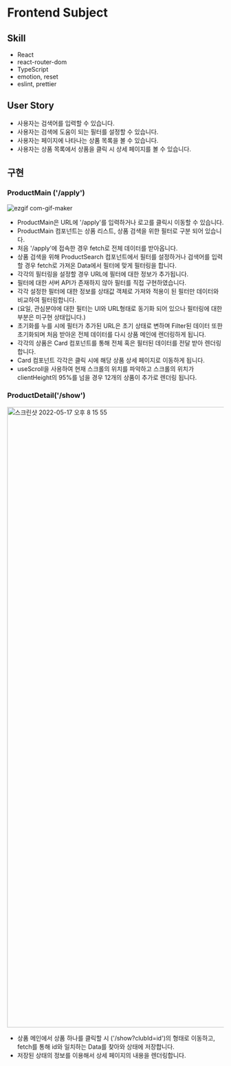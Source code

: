 # Frontend Subject

## Skill

- React
- react-router-dom
- TypeScript
- emotion, reset
- eslint, prettier

## User Story

- 사용자는 검색어를 입력할 수 있습니다.
- 사용자는 검색에 도움이 되는 필터를 설정할 수 있습니다.
- 사용자는 페이지에 나타나는 상품 목록을 볼 수 있습니다.
- 사용자는 상품 목록에서 상품을 클릭 시 상세 페이지를 볼 수 있습니다.

## 구현

### ProductMain ('/apply')

![ezgif com-gif-maker](https://user-images.githubusercontent.com/78197196/168802167-c45297cf-880e-42d3-a79b-645a60caa02b.gif)

- ProductMain은 URL에 '/apply'를 입력하거나 로고를 클릭시 이동할 수 있습니다.
- ProductMain 컴포넌트는 상품 리스트, 상품 검색을 위한 필터로 구분 되어 있습니다.
- 처음 '/apply'에 접속한 경우 fetch로 전체 데이터를 받아옵니다.
- 상품 검색을 위해 ProductSearch 컴포넌트에서 필터를 설정하거나 검색어를 입력할 경우 fetch로 가져온 Data에서 필터에 맞게 필터링을 합니다.
- 각각의 필터링을 설정할 경우 URL에 필터에 대한 정보가 추가됩니다.
- 필터에 대한 서버 API가 존재하지 않아 필터를 직접 구현하였습니다.
- 각각 설정한 필터에 대한 정보를 상태값 객체로 가져와 적용이 된 필터만 데이터와 비교하여 필터링합니다.
- (요일, 관심분야에 대한 필터는 UI와 URL형태로 동기화 되어 있으나 필터링에 대한 부분은 미구현 상태입니다.)
- 초기화를 누를 시에 필터가 추가된 URL은 초기 상태로 변하며 Filter된 데이터 또한 초기화되며 처음 받아온 전체 데이터를 다시 상품 메인에 렌더링하게 됩니다.
- 각각의 상품은 Card 컴포넌트를 통해 전체 혹은 필터된 데이터를 전달 받아 렌더링합니다.
- Card 컴포넌트 각각은 클릭 시에 해당 상품 상세 페이지로 이동하게 됩니다.
- useScroll을 사용하여 현재 스크롤의 위치를 파악하고 스크롤의 위치가 clientHeight의 95%를 넘을 경우 12개의 상품이 추가로 렌더링 됩니다.

### ProductDetail('/show')

<img width="1440" alt="스크린샷 2022-05-17 오후 8 15 55" src="https://user-images.githubusercontent.com/78197196/168799228-da76540f-1a04-4f59-a246-61393a2769c9.png">

- 상품 메인에서 상품 하나를 클릭할 시 ('/show?clubId=id')의 형태로 이동하고, fetch를 통해 id와 일치하는 Data를 찾아와 상태에 저장합니다.
- 저장된 상태의 정보를 이용해서 상세 페이지의 내용을 렌더링합니다.
